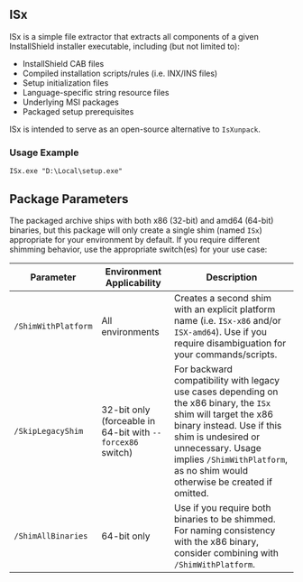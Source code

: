## ISx

ISx is a simple file extractor that extracts all components of a given InstallShield installer executable, including (but not limited to):

- InstallShield CAB files
- Compiled installation scripts/rules (i.e. INX/INS files)
- Setup initialization files
- Language-specific string resource files
- Underlying MSI packages
- Packaged setup prerequisites

ISx is intended to serve as an open-source alternative to `IsXunpack`.

### Usage Example

```shell
ISx.exe "D:\Local\setup.exe"
```

## Package Parameters

The packaged archive ships with both x86 (32-bit) and amd64 (64-bit) binaries, but this package will only create a single shim (named `ISx`) appropriate for your environment by default. If you require different shimming behavior, use the appropriate switch(es) for your use case:

|Parameter|Environment Applicability|Description|
|-|-|-|
|`/ShimWithPlatform`|All environments|Creates a second shim with an explicit platform name (i.e. `ISx-x86` and/or `ISX-amd64`). Use if you require disambiguation for your commands/scripts.|
|`/SkipLegacyShim`|32-bit only (forceable in 64-bit with `--forcex86` switch)|For backward compatibility with legacy use cases depending on the x86 binary, the `ISx` shim will target the x86 binary instead. Use if this shim is undesired or unnecessary. Usage implies `/ShimWithPlatform`, as no shim would otherwise be created if omitted.|
|`/ShimAllBinaries`|64-bit only|Use if you require both binaries to be shimmed. For naming consistency with the x86 binary, consider combining with `/ShimWithPlatform`.|
